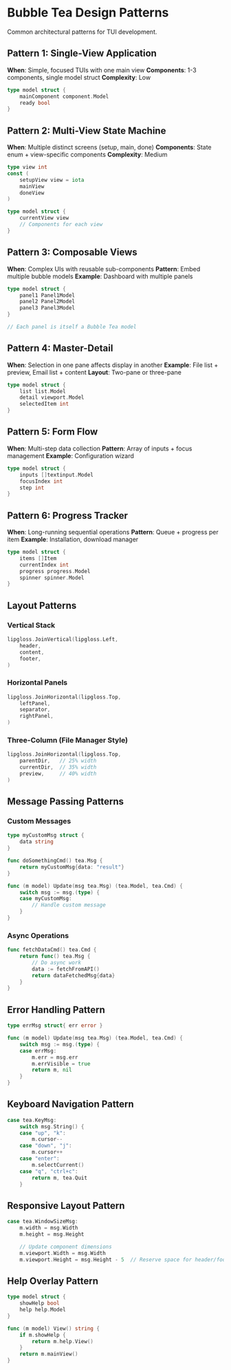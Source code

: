 # Bubble Tea Design Patterns

Common architectural patterns for TUI development.

## Pattern 1: Single-View Application

**When**: Simple, focused TUIs with one main view
**Components**: 1-3 components, single model struct
**Complexity**: Low

```go
type model struct {
    mainComponent component.Model
    ready bool
}
```

## Pattern 2: Multi-View State Machine

**When**: Multiple distinct screens (setup, main, done)
**Components**: State enum + view-specific components
**Complexity**: Medium

```go
type view int
const (
    setupView view = iota
    mainView
    doneView
)

type model struct {
    currentView view
    // Components for each view
}
```

## Pattern 3: Composable Views

**When**: Complex UIs with reusable sub-components
**Pattern**: Embed multiple bubble models
**Example**: Dashboard with multiple panels

```go
type model struct {
    panel1 Panel1Model
    panel2 Panel2Model
    panel3 Panel3Model
}

// Each panel is itself a Bubble Tea model
```

## Pattern 4: Master-Detail

**When**: Selection in one pane affects display in another
**Example**: File list + preview, Email list + content
**Layout**: Two-pane or three-pane

```go
type model struct {
    list list.Model
    detail viewport.Model
    selectedItem int
}
```

## Pattern 5: Form Flow

**When**: Multi-step data collection
**Pattern**: Array of inputs + focus management
**Example**: Configuration wizard

```go
type model struct {
    inputs []textinput.Model
    focusIndex int
    step int
}
```

## Pattern 6: Progress Tracker

**When**: Long-running sequential operations
**Pattern**: Queue + progress per item
**Example**: Installation, download manager

```go
type model struct {
    items []Item
    currentIndex int
    progress progress.Model
    spinner spinner.Model
}
```

## Layout Patterns

### Vertical Stack
```go
lipgloss.JoinVertical(lipgloss.Left,
    header,
    content,
    footer,
)
```

### Horizontal Panels
```go
lipgloss.JoinHorizontal(lipgloss.Top,
    leftPanel,
    separator,
    rightPanel,
)
```

### Three-Column (File Manager Style)
```go
lipgloss.JoinHorizontal(lipgloss.Top,
    parentDir,   // 25% width
    currentDir,  // 35% width
    preview,     // 40% width
)
```

## Message Passing Patterns

### Custom Messages
```go
type myCustomMsg struct {
    data string
}

func doSomethingCmd() tea.Msg {
    return myCustomMsg{data: "result"}
}

func (m model) Update(msg tea.Msg) (tea.Model, tea.Cmd) {
    switch msg := msg.(type) {
    case myCustomMsg:
        // Handle custom message
    }
}
```

### Async Operations
```go
func fetchDataCmd() tea.Cmd {
    return func() tea.Msg {
        // Do async work
        data := fetchFromAPI()
        return dataFetchedMsg{data}
    }
}
```

## Error Handling Pattern

```go
type errMsg struct{ err error }

func (m model) Update(msg tea.Msg) (tea.Model, tea.Cmd) {
    switch msg := msg.(type) {
    case errMsg:
        m.err = msg.err
        m.errVisible = true
        return m, nil
    }
}
```

## Keyboard Navigation Pattern

```go
case tea.KeyMsg:
    switch msg.String() {
    case "up", "k":
        m.cursor--
    case "down", "j":
        m.cursor++
    case "enter":
        m.selectCurrent()
    case "q", "ctrl+c":
        return m, tea.Quit
    }
```

## Responsive Layout Pattern

```go
case tea.WindowSizeMsg:
    m.width = msg.Width
    m.height = msg.Height

    // Update component dimensions
    m.viewport.Width = msg.Width
    m.viewport.Height = msg.Height - 5  // Reserve space for header/footer
```

## Help Overlay Pattern

```go
type model struct {
    showHelp bool
    help help.Model
}

func (m model) View() string {
    if m.showHelp {
        return m.help.View()
    }
    return m.mainView()
}
```

